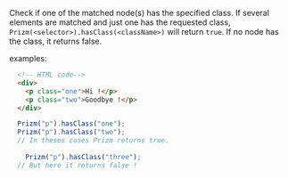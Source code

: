 Check if one of the matched node(s) has the specified class.
If several elements are matched and just one has the requested class, `Prizm(<selector>).hasClass(<className>)` will return `true`.
If no node has the class, it returns false.

examples:

``` html
  <!-- HTML code-->
  <div>
    <p class="one">Hi !</p>
    <p class="two">Goodbye !</p>
  </div>
```

``` js
  Prizm("p").hasClass("one");
  Prizm("p").hasClass("two");
  // In theses cases Prizm returns true.
  
    Prizm("p").hasClass("three");
  // But here it returns false !
```
